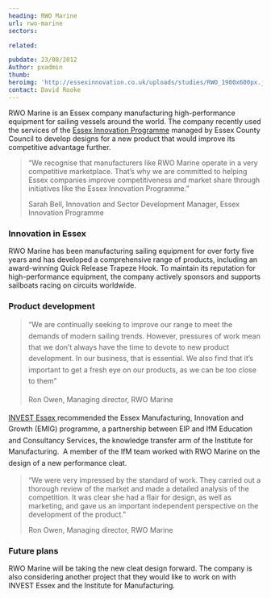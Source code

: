 ```yaml
---
heading: RWO Marine
url: rwo-marine
sectors:

related:

pubdate: 23/08/2012
Author: pxadmin
thumb: 
heroimg: 'http://essexinnovation.co.uk/uploads/studies/RWO_1980x600px.jpg'
contact: David Rooke
---
```

 <p>RWO Marine is an Essex company manufacturing high-performance equipment for sailing vessels around the world. The company recently used the services of the <a href='http://www.essexinnovation.co.uk' target='_blank'>Essex Innovation Programme</a> managed by Essex County Council to develop designs for a new product that would improve its competitive advantage further.</p><blockquote><p>“We recognise that manufacturers like RWO Marine operate in a very competitive marketplace. That’s why we are committed to helping Essex companies improve competitiveness and market share through initiatives like the Essex Innovation Programme.”</p><p>Sarah Bell, Innovation and Sector Development Manager, Essex Innovation Programme</p></blockquote><h3>Innovation in Essex</h3><p>RWO Marine has been manufacturing sailing equipment for over forty five years and has developed a comprehensive range of products, including an award-winning Quick Release Trapeze Hook. To maintain its reputation for high-performance equipment, the company actively sponsors and supports sailboats racing on circuits worldwide.</p><h3>Product development</h3><blockquote><p><span style='line-height: 1.6;'>“We are continually seeking to improve our range to meet the demands of modern sailing trends. However, pressures of work mean that we don’t always have the time to devote to new product development. In our business, that is essential. We also find that it’s important to get a fresh eye on our products, as we can be too close to them”</span></p><p><span style='line-height: 1.6;'>Ron Owen, Managing director, RWO Marine</span></p></blockquote><p><span style='line-height: 1.6;'><a href='http://investessex.co.uk' target='_blank'>INVEST Essex </a>recommended the Essex Manufacturing, Innovation and Growth (EMIG) programme, a partnership between EIP and IfM Education and Consultancy Services, the knowledge transfer arm of the Institute for Manufacturing.  A member of the IfM team worked with RWO Marine on the design of a new performance cleat.</span></p><blockquote><p>“We were very impressed by the standard of work. They carried out a thorough review of the market and made a detailed analysis of the competition. It was clear she had a flair for design, as well as marketing, and gave us an important independent perspective on the development of the product.” </p><p>Ron Owen, Managing director, RWO Marine</p></blockquote><h3>Future plans</h3>RWO Marine will be taking the new cleat design forward. The company is also considering another project that they would like to work on with INVEST Essex and the Institute for Manufacturing.